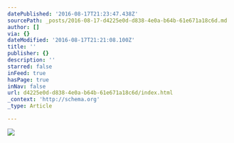 ```yaml
---
datePublished: '2016-08-17T21:23:47.438Z'
sourcePath: _posts/2016-08-17-d4225e0d-d838-4e0a-b64b-61e671a18c6d.md
author: []
via: {}
dateModified: '2016-08-17T21:21:08.100Z'
title: ''
publisher: {}
description: ''
starred: false
inFeed: true
hasPage: true
inNav: false
url: d4225e0d-d838-4e0a-b64b-61e671a18c6d/index.html
_context: 'http://schema.org'
_type: Article

---
```

![](https://the-grid-user-content.s3-us-west-2.amazonaws.com/63f37619-0e60-4d31-95e0-57c32d6d2deb.jpg)